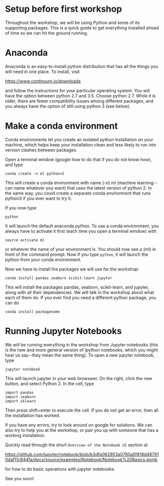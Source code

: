 # Setup before first workshop

Throughout the workshop, we will be using Python and some of its supporting packages.  This is a quick guide to get everything installed ahead of time so we can hit the ground running.

# Anaconda

Anaconda is an easy-to-install python distribution that has all the things you will need in one place.  To install, visit 

https://www.continuum.io/downloads 

and follow the instructions for your particular operating system.  You will have the option between python 2.7 and 3.5.  Choose python 2.7.  While it is older, there are fewer compatibility issues among different packages, and you always have the option of still using python 3 (see below).  

# Make a conda environment

Conda environments let you create an isolated python installation on your machine, which helps keep your installation clean and less likely to run into version clashes between packages.

Open a terminal window (google how to do that if you do not know how), and type

    conda create -n ml python=2

This will create a conda environment with name (-n) ml (machine learning--can name whatever you want) that uses the latest version of python 2.  In the same way, you could create a separate conda environment that runs python3 if you ever want to try it.

If you now type

    python

It will launch the default anaconda python.  To use a conda environment, you always have to activate it first (each time you open a terminal window) with

    source activate ml

or whatever the name of your environment is.  You should now see a (ml) in front of the command prompt.  Now if you type `python`, it will launch the python from your conda environment.

Now we have to install the packages we will use for the workshop:

    conda install pandas seaborn scikit-learn jupyter

This will install the packages pandas, seaborn, scikit-learn, and jupyter, along with all their dependencies.  We will talk in the workshop about what each of them do.  If you ever find you need a different python package, you can do

    conda install packagename

# Running Jupyter Notebooks

We will be running everything in the workshop from Jupyter notebooks (this is the new and more general version of ipython notebooks, which you might hear us say--they mean the same thing).  To open a new jupyter notebook, type

    jupyter notebook

This will launch jupyter in your web browswer.  On the right, click the new button, and select Python 2.  In the cell, type

    import pandas
    import seaborn
    import sklearn

Then press shift+enter to execute the cell.  If you do not get an error, then all the installation has worked.  

If you have any errors, try to look around on google for solutions.  We can also try to help you at the workshop, or pair you up with someone that has a working installation.

Quickly read through the short `Overview of the Notebook UI` section at

https://github.com/jupyter/notebook/blob/b3dfa062853a0780a5f818d487910daf11c644fa/docs/source/examples/Notebook/Notebook%20Basics.ipynb

for how to do basic operations with jupyter notebooks.

See you soon!
